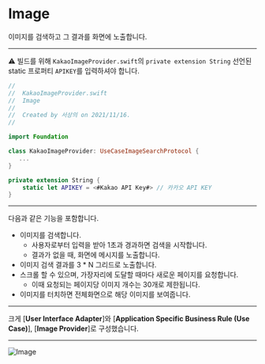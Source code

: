 # Image
이미지를 검색하고 그 결과를 화면에 노출합니다.

---

⚠️ 빌드를 위해 `KakaoImageProvider.swift`의 `private extension String` 선언된 static 프로퍼티 `APIKEY`를 입력하셔야 합니다.


```swift
//
//  KakaoImageProvider.swift
//  Image
//
//  Created by 서상의 on 2021/11/16.
//

import Foundation

class KakaoImageProvider: UseCaseImageSearchProtocol {
   ...
}

private extension String {
    static let APIKEY = <#Kakao API Key#> // 카카오 API KEY
}


```

---

다음과 같은 기능을 포함합니다.

- 이미지를 검색합니다.
  - 사용자로부터 입력을 받아 1초과 경과하면 검색을 시작합니다.
  - 결과가 없을 때, 화면에 메시지를 노출합니다.
- 이미지 검색 결과를 3 * N 그리드로 노출합니다.
- 스크롤 할 수 있으며, 가장자리에 도달할 때마다 새로운 페이지를 요청합니다.
  - 이때 요청되는 페이지당 이미지 개수는 30개로 제한됩니다.
- 이미지를 터치하면 전체화면으로 해당 이미지를 보여줍니다.

---

크게 [**User Interface Adapter**]와 [**Application Specific Business Rule (Use Case)**], [**Image Provider**]로 구성했습니다.

---

![Image](https://user-images.githubusercontent.com/34618339/142434142-72f3f66f-7c94-41e7-9b09-f158f5483ba0.png)
